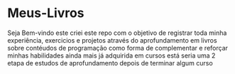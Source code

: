 # Meus-Livros
Seja Bem-vindo este criei este repo com o objetivo de registrar toda minha experiência, exercicios e projetos através do aprofundamento em livros sobre contéudos de programação como forma de complementar e reforçar minhas habilidades ainda mais já adquirida em cursos está seria uma 2 etapa de estudos de aprofundamento depois de terminar algum curso
